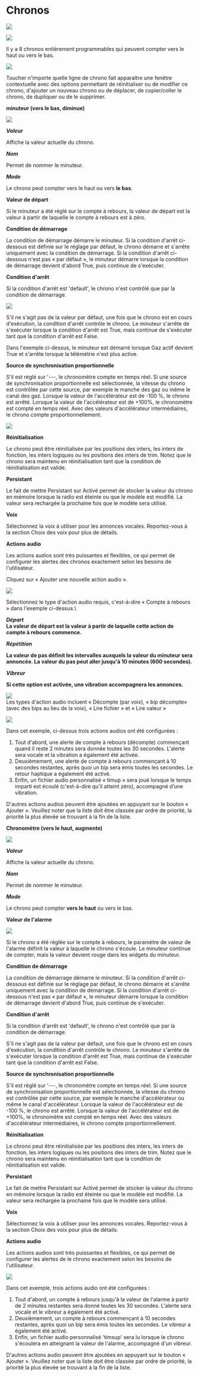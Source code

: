 # Chronos

![](../.gitbook/assets/0.png)

![](../.gitbook/assets/1.png)

Il y a 8 chronos entièrement programmables qui peuvent compter vers le haut ou vers le bas.

![](../.gitbook/assets/2.jpeg)

Toucher n'importe quelle ligne de chrono fait apparaître une fenêtre contextuelle avec des options permettant de réinitialiser ou de modifier ce chrono, d'ajouter un nouveau chrono ou de déplacer, de copier/coller le chrono, de dupliquer ou de le supprimer.

**minuteur (vers le bas, diminue)**

![](../.gitbook/assets/3.png)

_**Valeur**_

Affiche la valeur actuelle du chrono.

_**Nom**_

Permet de nommer le minuteur.

_**Mode**_

Le chrono peut compter vers le haut ou vers **le bas**.

**Valeur de départ**

Si le minuteur a été réglé sur le compte à rebours, la valeur de départ est la valeur à partir de laquelle le compte à rebours est à zéro.

**Condition de démarrage**

La condition de démarrage démarre le minuteur. Si la condition d'arrêt ci-dessous est définie sur le réglage par défaut, le chrono démarre et s'arrête uniquement avec la condition de démarrage. Si la condition d'arrêt ci-dessous n'est pas « par défaut », le minuteur démarre lorsque la condition de démarrage devient d'abord True, puis continue de s'exécuter.

**Condition d'arrêt**

Si la condition d'arrêt est 'default', le chrono n'est contrôlé que par la condition de démarrage.

![](../.gitbook/assets/4.jpeg)

S'il ne s'agit pas de la valeur par défaut, une fois que le chrono est en cours d'exécution, la condition d'arrêt contrôle le chrono. Le minuteur s'arrête de s'exécuter lorsque la condition d'arrêt est True, mais continue de s'exécuter tant que la condition d'arrêt est False.

Dans l'exemple ci-dessus, le minuteur est démarré lorsque Gaz actif devient True et s'arrête lorsque la télémétrie n'est plus active.

**Source de synchronisation proportionnelle**

S'il est réglé sur '---, le chronomètre compte en temps réel. Si une source de synchronisation proportionnelle est sélectionnée, la vitesse du chrono est contrôlée par cette source, par exemple le manche des gaz ou même le canal des gaz. Lorsque la valeur de l'accélérateur est de -100 %, le chrono est arrêté. Lorsque la valeur de l'accélérateur est de +100%, le chronomètre est compté en temps réel. Avec des valeurs d'accélérateur intermédiaires, le chrono compte proportionnellement.

![](../.gitbook/assets/5.png)

**Réinitialisation**

Le chrono peut être réinitialisée par les positions des inters, les inters de fonction, les inters logiques ou les positions des inters de trim. Notez que le chrono sera maintenu en réinitialisation tant que la condition de réinitialisation est valide.

**Persistant**

Le fait de mettre Persistant sur Activé permet de stocker la valeur du chrono en mémoire lorsque la radio est éteinte ou que le modèle est modifié. La valeur sera rechargée la prochaine fois que le modèle sera utilisé.

**Voix**

Sélectionnez la voix à utiliser pour les annonces vocales. Reportez-vous à la section Choix des voix pour plus de détails.

**Actions audio**

Les actions audios sont très puissantes et flexibles, ce qui permet de configurer les alertes des chronos exactement selon les besoins de l'utilisateur.

Cliquez sur « Ajouter une nouvelle action audio ».

![](../.gitbook/assets/6.png)

Sélectionnez le type d'action audio requis, c'est-à-dire « Compte à rebours » dans l'exemple ci-dessus.\


_**Départ**_\
**La valeur de départ est la valeur à partir de laquelle cette action de compte à rebours commence.**

_**Répétition**_

**La valeur de pas définit les intervalles auxquels la valeur du minuteur sera annoncée. La valeur du pas peut aller jusqu'à 10 minutes (600 secondes).**

_**Vibreur**_

**Si cette option est activée, une vibration accompagnera les annonces.**

![](../.gitbook/assets/7.png)\
Les types d'action audio incluent « Décompte (par voix), « bip décompte» (avec des bips au lieu de la voix), « Lire fichier » et « Lire valeur »

![](../.gitbook/assets/8.png)

Dans cet exemple, ci-dessus trois actions audios ont été configurées :

1. Tout d'abord, une alerte de compte à rebours (décompte) commençant quand il reste 2 minutes sera donnée toutes les 30 secondes. L'alerte sera vocale et la vibration a également été activée.
2. Deuxièmement, une alerte de compte à rebours commençant à 10 secondes restantes, après quoi un bip sera émis toutes les secondes. Le retour haptique a également été activé.
3. Enfin, un fichier audio personnalisé « timup » sera joué lorsque le temps imparti est écoulé (c'est-à-dire qu'il atteint zéro), accompagné d’une vibration.

D'autres actions audios peuvent être ajoutées en appuyant sur le bouton « Ajouter ». Veuillez noter que la liste doit être classée par ordre de priorité, la priorité la plus élevée se trouvant à la fin de la liste.

**Chronomètre (vers le haut, augmente)**

![](../.gitbook/assets/9.jpeg)

_**Valeur**_

Affiche la valeur actuelle du chrono.

_**Nom**_

Permet de nommer le minuteur.

_**Mode**_

Le chrono peut compter **vers le haut** ou vers le bas.

**Valeur de l'alarme**

![](../.gitbook/assets/10.jpeg)

Si le chrono a été réglée sur le compte à rebours, le paramètre de valeur de l'alarme définit la valeur à laquelle le chrono s'écoule. Le minuteur continue de compter, mais la valeur devient rouge dans les widgets du minuteur.

**Condition de démarrage**

La condition de démarrage démarre le minuteur. Si la condition d'arrêt ci-dessous est définie sur le réglage par défaut, le chrono démarre et s'arrête uniquement avec la condition de démarrage. Si la condition d'arrêt ci-dessous n'est pas « par défaut », le minuteur démarre lorsque la condition de démarrage devient d'abord True, puis continue de s'exécuter.

**Condition d'arrêt**

Si la condition d'arrêt est 'default', le chrono n'est contrôlé que par la condition de démarrage.

S'il ne s'agit pas de la valeur par défaut, une fois que le chrono est en cours d'exécution, la condition d'arrêt contrôle le chrono. Le minuteur s'arrête de s'exécuter lorsque la condition d'arrêt est True, mais continue de s'exécuter tant que la condition d'arrêt est False.

**Source de synchronisation proportionnelle**

S'il est réglé sur '---, le chronomètre compte en temps réel. Si une source de synchronisation proportionnelle est sélectionnée, la vitesse du chrono est contrôlée par cette source, par exemple le manche d'accélérateur ou même le canal d'accélérateur. Lorsque la valeur de l'accélérateur est de -100 %, le chrono est arrêté. Lorsque la valeur de l'accélérateur est de +100%, le chronomètre est compté en temps réel. Avec des valeurs d'accélérateur intermédiaires, le chrono compte proportionnellement.

**Réinitialisation**

Le chrono peut être réinitialisée par les positions des inters, les inters de fonction, les inters logiques ou les positions des inters de trim. Notez que le chrono sera maintenu en réinitialisation tant que la condition de réinitialisation est valide.

**Persistant**

Le fait de mettre Persistant sur Activé permet de stocker la valeur du chrono en mémoire lorsque la radio est éteinte ou que le modèle est modifié. La valeur sera rechargée la prochaine fois que le modèle sera utilisé.

**Voix**

Sélectionnez la voix à utiliser pour les annonces vocales. Reportez-vous à la section Choix des voix pour plus de détails.

**Actions audio**

Les actions audios sont très puissantes et flexibles, ce qui permet de configurer les alertes de le chrono exactement selon les besoins de l'utilisateur.

![](../.gitbook/assets/11.jpeg)

Dans cet exemple, trois actions audio ont été configurées :

1. Tout d'abord, un compte à rebours jusqu'à la valeur de l'alarme à partir de 2 minutes restantes sera donné toutes les 30 secondes. L'alerte sera vocale et le vibreur a également été activé.
2. Deuxièmement, un compte à rebours commençant à 10 secondes restantes, après quoi un bip sera émis toutes les secondes. Le vibreur a également été activé.
3. Enfin, un fichier audio personnalisé 'timsup' sera lu lorsque le chrono s'écoulera en atteignant la valeur de l'alarme, accompagné d'un vibreur.

D'autres actions audio peuvent être ajoutées en appuyant sur le bouton « Ajouter ». Veuillez noter que la liste doit être classée par ordre de priorité, la priorité la plus élevée se trouvant à la fin de la liste.
